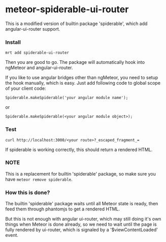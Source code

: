 meteor-spiderable-ui-router
========================

This is a modified version of builtin package 'spiderable', which add angular-ui-router support.

### Install
```
mrt add spiderable-ui-router
```

Then you are good to go. The package will automatically hook into ngMeteor and angular-ui-router.

If you like to use angular bridges other than ngMeteor, you need to setup the hook manually, which is easy.
Just add following code to global scope of your client code:
```
Spiderable.makeSpiderable('your angular module name');
```
or
```
Spiderable.makeSpiderable(<your angular module object>);
```


### Test

```
curl http://localhost:3000/<your route>?_escaped_fragment_=
```

If spiderable is working correctly, this should return a rendered HTML.


### NOTE

This is a replacement for builtin 'spiderable' package, so make sure you have `meteor remove spiderable`.


### How this is done?

The builtin 'spiderable' package waits until all Meteor state is ready, then feed them through phantomjs to get a rendered HTML.

But this is not enough with angular ui-router, which may still doing it's own things when Meteor is done already, so we need to wait until the page is fully rendered by ui-router, which is signaled by a '$viewContentLoaded' event.
